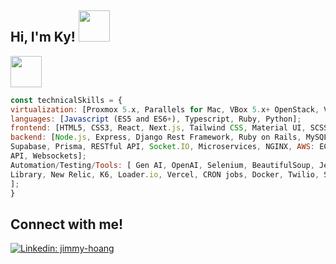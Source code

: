 <h2> Hi, I'm Ky! <img src="https://i.pinimg.com/originals/a8/8b/e9/a88be9f7deb90c3e1779b9fd414ea8db.gif" width="50"></h2>

<img src="https://media3.giphy.com/media/mXbQ2IU02cGRhBO2ye/giphy.gif" width="50"> 

```javascript
const technicalSkills = {
virtualization: [Proxmox 5.x, Parallels for Mac, VBox 5.x+ OpenStack, VMware];
languages: [Javascript (ES5 and ES6+), Typescript, Ruby, Python];
frontend: [HTML5, CSS3, React, Next.js, Tailwind CSS, Material UI, SCSS];
backend: [Node.js, Express, Django Rest Framework, Ruby on Rails, MySQL, PostgreSQL, MongoDB, Firebase,
Supabase, Prisma, RESTful API, Socket.IO, Microservices, NGINX, AWS: EC2, S3, RDS, DynamoDB, Lambda, Gateway
API, Websockets];
Automation/Testing/Tools: [ Gen AI, OpenAI, Selenium, BeautifulSoup, Jest, Mocha, Chai, Cypress, React Testing
Library, New Relic, K6, Loader.io, Vercel, CRON jobs, Docker, Twilio, Sendgrid, Stripe, Figma, Notion, Startups
];
}
```

## Connect with me!

[![Linkedin: jimmy-hoang](https://img.shields.io/badge/LinkedIn-0077B5?style=for-the-badge&logo=linkedin&logoColor=white)](https://www.linkedin.com/in/jimmy-hoang/)



